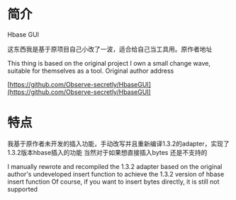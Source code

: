# 简介
Hbase GUI

这东西我是基于原项目自己小改了一波，适合给自己当工具用。原作者地址

This thing is based on the original project I own a small change wave, suitable for themselves as a tool. Original author address

[https://github.com/Observe-secretly/HbaseGUI](https://github.com/Observe-secretly/HbaseGUI)
# 特点
我基于原作者未开发的插入功能，手动改写并且重新编译1.3.2的adapter，实现了1.3.2版本hbase插入的功能
当然对于如果想直接插入bytes 还是不支持的

I manually rewrote and recompiled the 1.3.2 adapter based on the original author's undeveloped insert function to achieve the 1.3.2 version of hbase insert function
Of course, if you want to insert bytes directly, it is still not supported
  
